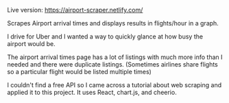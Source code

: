Live version: https://airport-scraper.netlify.com/

Scrapes Airport arrival times and displays results in flights/hour in a graph.

I drive for Uber and I wanted a way to quickly glance at how busy the airport would be.

The airport arrival times page has a lot of listings with much more info than I needed and there were duplicate listings. (Sometimes airlines share flights so a particular flight would be listed multiple times)

I couldn't find a free API so I came across a tutorial about web scraping and applied it to this project. It uses React, chart.js, and cheerio.
